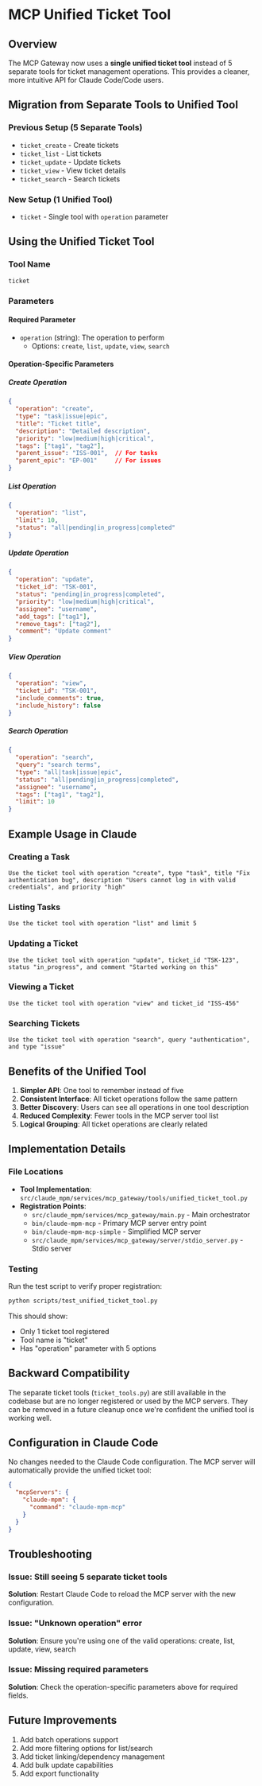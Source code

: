 # MCP Unified Ticket Tool

## Overview

The MCP Gateway now uses a **single unified ticket tool** instead of 5 separate tools for ticket management operations. This provides a cleaner, more intuitive API for Claude Code/Code users.

## Migration from Separate Tools to Unified Tool

### Previous Setup (5 Separate Tools)
- `ticket_create` - Create tickets
- `ticket_list` - List tickets  
- `ticket_update` - Update tickets
- `ticket_view` - View ticket details
- `ticket_search` - Search tickets

### New Setup (1 Unified Tool)
- `ticket` - Single tool with `operation` parameter

## Using the Unified Ticket Tool

### Tool Name
```
ticket
```

### Parameters

#### Required Parameter
- `operation` (string): The operation to perform
  - Options: `create`, `list`, `update`, `view`, `search`

#### Operation-Specific Parameters

##### Create Operation
```json
{
  "operation": "create",
  "type": "task|issue|epic",
  "title": "Ticket title",
  "description": "Detailed description",
  "priority": "low|medium|high|critical",
  "tags": ["tag1", "tag2"],
  "parent_issue": "ISS-001",  // For tasks
  "parent_epic": "EP-001"     // For issues
}
```

##### List Operation
```json
{
  "operation": "list",
  "limit": 10,
  "status": "all|pending|in_progress|completed"
}
```

##### Update Operation
```json
{
  "operation": "update",
  "ticket_id": "TSK-001",
  "status": "pending|in_progress|completed",
  "priority": "low|medium|high|critical",
  "assignee": "username",
  "add_tags": ["tag1"],
  "remove_tags": ["tag2"],
  "comment": "Update comment"
}
```

##### View Operation
```json
{
  "operation": "view",
  "ticket_id": "TSK-001",
  "include_comments": true,
  "include_history": false
}
```

##### Search Operation
```json
{
  "operation": "search",
  "query": "search terms",
  "type": "all|task|issue|epic",
  "status": "all|pending|in_progress|completed",
  "assignee": "username",
  "tags": ["tag1", "tag2"],
  "limit": 10
}
```

## Example Usage in Claude

### Creating a Task
```
Use the ticket tool with operation "create", type "task", title "Fix authentication bug", description "Users cannot log in with valid credentials", and priority "high"
```

### Listing Tasks
```
Use the ticket tool with operation "list" and limit 5
```

### Updating a Ticket
```
Use the ticket tool with operation "update", ticket_id "TSK-123", status "in_progress", and comment "Started working on this"
```

### Viewing a Ticket
```
Use the ticket tool with operation "view" and ticket_id "ISS-456"
```

### Searching Tickets
```
Use the ticket tool with operation "search", query "authentication", and type "issue"
```

## Benefits of the Unified Tool

1. **Simpler API**: One tool to remember instead of five
2. **Consistent Interface**: All ticket operations follow the same pattern
3. **Better Discovery**: Users can see all operations in one tool description
4. **Reduced Complexity**: Fewer tools in the MCP server tool list
5. **Logical Grouping**: All ticket operations are clearly related

## Implementation Details

### File Locations
- **Tool Implementation**: `src/claude_mpm/services/mcp_gateway/tools/unified_ticket_tool.py`
- **Registration Points**:
  - `src/claude_mpm/services/mcp_gateway/main.py` - Main orchestrator
  - `bin/claude-mpm-mcp` - Primary MCP server entry point
  - `bin/claude-mpm-mcp-simple` - Simplified MCP server
  - `src/claude_mpm/services/mcp_gateway/server/stdio_server.py` - Stdio server

### Testing
Run the test script to verify proper registration:
```bash
python scripts/test_unified_ticket_tool.py
```

This should show:
- Only 1 ticket tool registered
- Tool name is "ticket"
- Has "operation" parameter with 5 options

## Backward Compatibility

The separate ticket tools (`ticket_tools.py`) are still available in the codebase but are no longer registered or used by the MCP servers. They can be removed in a future cleanup once we're confident the unified tool is working well.

## Configuration in Claude Code

No changes needed to the Claude Code configuration. The MCP server will automatically provide the unified ticket tool:

```json
{
  "mcpServers": {
    "claude-mpm": {
      "command": "claude-mpm-mcp"
    }
  }
}
```

## Troubleshooting

### Issue: Still seeing 5 separate ticket tools
**Solution**: Restart Claude Code to reload the MCP server with the new configuration.

### Issue: "Unknown operation" error
**Solution**: Ensure you're using one of the valid operations: create, list, update, view, search

### Issue: Missing required parameters
**Solution**: Check the operation-specific parameters above for required fields.

## Future Improvements

1. Add batch operations support
2. Add more filtering options for list/search
3. Add ticket linking/dependency management
4. Add bulk update capabilities
5. Add export functionality